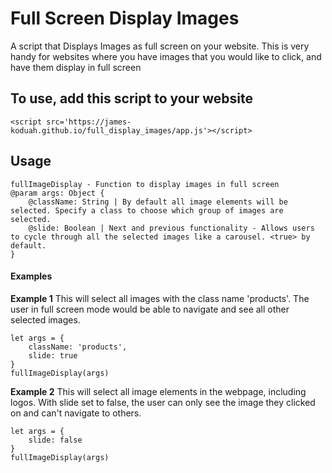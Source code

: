 # Full Screen Display Images
A script that Displays Images as full screen on your website. 
This is very handy for websites where you have images that you would like to click, and have them display in full screen


## To use, add this script to your website
```<script src='https://james-koduah.github.io/full_display_images/app.js'></script>```


## Usage
```
fullImageDisplay - Function to display images in full screen
@param args: Object {
    @className: String | By default all image elements will be selected. Specify a class to choose which group of images are selected.
    @slide: Boolean | Next and previous functionality - Allows users to cycle through all the selected images like a carousel. <true> by default.
}
```

#### Examples
**Example 1**
This will select all images with the class name 'products'. 
The user in full screen mode would be able to navigate and see all other selected images.

```
let args = {
    className: 'products',
    slide: true
}
fullImageDisplay(args)
```

**Example 2**
This will select all image elements in the webpage, including logos.
With slide set to false, the user can only see the image they clicked on and can't navigate to others.
```
let args = {
    slide: false
}
fullImageDisplay(args)
```
